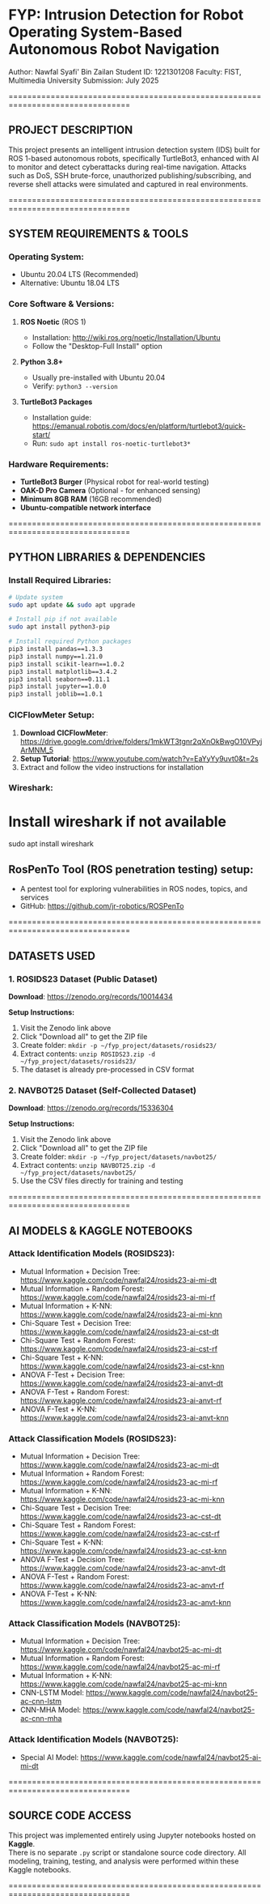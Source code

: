 # FYP: Intrusion Detection for Robot Operating System-Based Autonomous Robot Navigation

Author: Nawfal Syafi' Bin Zailan
Student ID: 1221301208
Faculty: FIST, Multimedia University
Submission: July 2025

================================================================================

## PROJECT DESCRIPTION
This project presents an intelligent intrusion detection system (IDS) built for ROS 1-based autonomous robots, specifically TurtleBot3, enhanced with AI to monitor and detect cyberattacks during real-time navigation. Attacks such as DoS, SSH brute-force, unauthorized publishing/subscribing, and reverse shell attacks were simulated and captured in real environments.

================================================================================

## SYSTEM REQUIREMENTS & TOOLS

### Operating System:
- Ubuntu 20.04 LTS (Recommended)
- Alternative: Ubuntu 18.04 LTS

### Core Software & Versions:
1. **ROS Noetic** (ROS 1)
   - Installation: http://wiki.ros.org/noetic/Installation/Ubuntu
   - Follow the "Desktop-Full Install" option

2. **Python 3.8+**
   - Usually pre-installed with Ubuntu 20.04
   - Verify: `python3 --version`

3. **TurtleBot3 Packages**
   - Installation guide: https://emanual.robotis.com/docs/en/platform/turtlebot3/quick-start/
   - Run: `sudo apt install ros-noetic-turtlebot3*`

### Hardware Requirements:
- **TurtleBot3 Burger** (Physical robot for real-world testing)
- **OAK-D Pro Camera** (Optional - for enhanced sensing)
- **Minimum 8GB RAM** (16GB recommended)
- **Ubuntu-compatible network interface**

================================================================================

## PYTHON LIBRARIES & DEPENDENCIES

### Install Required Libraries:
```bash
# Update system
sudo apt update && sudo apt upgrade

# Install pip if not available
sudo apt install python3-pip

# Install required Python packages
pip3 install pandas==1.3.3
pip3 install numpy==1.21.0
pip3 install scikit-learn==1.0.2
pip3 install matplotlib==3.4.2
pip3 install seaborn==0.11.1
pip3 install jupyter==1.0.0
pip3 install joblib==1.0.1
```

### CICFlowMeter Setup:
1. **Download CICFlowMeter**: https://drive.google.com/drive/folders/1mkWT3tgnr2qXnOkBwgO10VPyjArMNM_5
2. **Setup Tutorial**: https://www.youtube.com/watch?v=EaYyYy9uvt0&t=2s
3. Extract and follow the video instructions for installation

### Wireshark:
# Install wireshark if not available
sudo apt install wireshark

## RosPenTo Tool (ROS penetration testing) setup:
   - A pentest tool for exploring vulnerabilities in ROS nodes, topics, and services  
   - GitHub: https://github.com/jr-robotics/ROSPenTo

================================================================================

## DATASETS USED 

### 1. ROSIDS23 Dataset (Public Dataset)
**Download**: https://zenodo.org/records/10014434

**Setup Instructions:**
1. Visit the Zenodo link above
2. Click "Download all" to get the ZIP file
3. Create folder: `mkdir -p ~/fyp_project/datasets/rosids23/`
4. Extract contents: `unzip ROSIDS23.zip -d ~/fyp_project/datasets/rosids23/`
5. The dataset is already pre-processed in CSV format

### 2. NAVBOT25 Dataset (Self-Collected Dataset)
**Download**: https://zenodo.org/records/15336304

**Setup Instructions:**
1. Visit the Zenodo link above
2. Click "Download all" to get the ZIP file  
3. Create folder: `mkdir -p ~/fyp_project/datasets/navbot25/`
4. Extract contents: `unzip NAVBOT25.zip -d ~/fyp_project/datasets/navbot25/`
5. Use the CSV files directly for training and testing

================================================================================

## AI MODELS & KAGGLE NOTEBOOKS

### Attack Identification Models (ROSIDS23):
- Mutual Information + Decision Tree: https://www.kaggle.com/code/nawfal24/rosids23-ai-mi-dt
- Mutual Information + Random Forest: https://www.kaggle.com/code/nawfal24/rosids23-ai-mi-rf
- Mutual Information + K-NN: https://www.kaggle.com/code/nawfal24/rosids23-ai-mi-knn
- Chi-Square Test + Decision Tree: https://www.kaggle.com/code/nawfal24/rosids23-ai-cst-dt
- Chi-Square Test + Random Forest: https://www.kaggle.com/code/nawfal24/rosids23-ai-cst-rf
- Chi-Square Test + K-NN: https://www.kaggle.com/code/nawfal24/rosids23-ai-cst-knn
- ANOVA F-Test + Decision Tree: https://www.kaggle.com/code/nawfal24/rosids23-ai-anvt-dt
- ANOVA F-Test + Random Forest: https://www.kaggle.com/code/nawfal24/rosids23-ai-anvt-rf
- ANOVA F-Test + K-NN: https://www.kaggle.com/code/nawfal24/rosids23-ai-anvt-knn

### Attack Classification Models (ROSIDS23):
- Mutual Information + Decision Tree: https://www.kaggle.com/code/nawfal24/rosids23-ac-mi-dt
- Mutual Information + Random Forest: https://www.kaggle.com/code/nawfal24/rosids23-ac-mi-rf
- Mutual Information + K-NN: https://www.kaggle.com/code/nawfal24/rosids23-ac-mi-knn
- Chi-Square Test + Decision Tree: https://www.kaggle.com/code/nawfal24/rosids23-ac-cst-dt
- Chi-Square Test + Random Forest: https://www.kaggle.com/code/nawfal24/rosids23-ac-cst-rf
- Chi-Square Test + K-NN: https://www.kaggle.com/code/nawfal24/rosids23-ac-cst-knn
- ANOVA F-Test + Decision Tree: https://www.kaggle.com/code/nawfal24/rosids23-ac-anvt-dt
- ANOVA F-Test + Random Forest: https://www.kaggle.com/code/nawfal24/rosids23-ac-anvt-rf
- ANOVA F-Test + K-NN: https://www.kaggle.com/code/nawfal24/rosids23-ac-anvt-knn

### Attack Classification Models (NAVBOT25):
- Mutual Information + Decision Tree: https://www.kaggle.com/code/nawfal24/navbot25-ac-mi-dt
- Mutual Information + Random Forest: https://www.kaggle.com/code/nawfal24/navbot25-ac-mi-rf
- Mutual Information + K-NN: https://www.kaggle.com/code/nawfal24/navbot25-ac-mi-knn
- CNN-LSTM Model: https://www.kaggle.com/code/nawfal24/navbot25-ac-cnn-lstm
- CNN-MHA Model: https://www.kaggle.com/code/nawfal24/navbot25-ac-cnn-mha

### Attack Identification Models (NAVBOT25):
- Special AI Model: https://www.kaggle.com/code/nawfal24/navbot25-ai-mi-dt

================================================================================

## SOURCE CODE ACCESS

This project was implemented entirely using Jupyter notebooks hosted on **Kaggle**.  
There is no separate `.py` script or standalone source code directory. All modeling, training, testing, and analysis were performed within these Kaggle notebooks.

================================================================================
